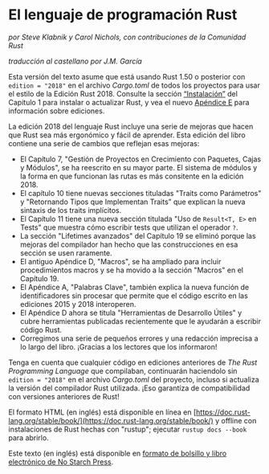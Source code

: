 # El lenguaje de programación Rust

*por Steve Klabnik y Carol Nichols, con contribuciones de la Comunidad Rust*

*traducción al castellano por J.M. García*

Esta versión del texto asume que está usando Rust 1.50 o posterior con
`edition = "2018"` en el archivo *Cargo.toml* de todos los proyectos para usar el estilo
de la Edición Rust 2018. Consulte la sección [“Instalación”][instalar]<!-- ignore -->
del Capitulo 1 para instalar o actualizar Rust, y vea el nuevo [Apéndice E][ediciones]<!-- ignore --> para información sobre ediciones.

La edición 2018 del lenguaje Rust incluye una serie de mejoras que
hacen que Rust sea más ergonómico y fácil de aprender. Esta edición del libro
contiene una serie de cambios que reflejan esas mejoras:

- El Capítulo 7, "Gestión de Proyectos en Crecimiento con Paquetes, Cajas y Módulos",
  se ha reescrito en su mayor parte. El sistema de módulos y la forma en que funcionan las rutas es
  más consitente en la edición 2018.
- El capítulo 10 tiene nuevas secciones tituladas "Traits como Parámetros" y "Retornando
  Tipos que Implementan Traits” que explican la nueva sintaxis de los traits implícitos.
- El Capítulo 11 tiene una nueva sección titulada "Uso de `Result<T, E>` en Tests" que
  muestra cómo escribir tests que utilizan el operador `?`.
- La sección "Lifetimes avanzados" del Capítulo 19 se eliminó porque las mejoras
  del compilador han hecho que las construcciones en esa sección se usen raramente.
- El antiguo Apéndice D, "Macros", se ha ampliado para incluir procedimientos
  macros y se ha movido a la sección "Macros" en el Capítulo 19.
- El Apéndice A, "Palabras Clave", también explica la nueva función de identificadores sin procesar que
  permite que el código escrito en las ediciones 2015 y 2018 interoperen.
- El Apéndice D ahora se titula "Herramientas de Desarrollo Útiles" y cubre
  herramientas publicadas recientemente que le ayudarán a escribir código Rust.
- Corregimos una serie de pequeños errores y una redacción imprecisa a lo largo del libro.
  ¡Gracias a los lectores que los informaron!

Tenga en cuenta que cualquier código en ediciones anteriores de *The Rust Programming Language*
que compilaban, continuarán haciendolo sin `edition = "2018"` en el archivo
*Cargo.toml* del proyecto, incluso si actualiza la versión del compilador Rust
utilizada. ¡Eso garantíza de compatibilidad con versiones anteriores de Rust!

El formato HTML (en inglés) está disponible en línea en
[https://doc.rust-lang.org/stable/book/](https://doc.rust-lang.org/stable/book/)
y offline con instalaciones de Rust hechas con "rustup"; ejecutar `rustup docs
--book` para abrirlo.

Este texto (en inglés) está disponible en [formato de bolsillo y libro electrónico de No Starch
Press][nsprust].



[instalar]: ch01-01-installation.html
[ediciones]: appendix-05-editions.html
[nsprust]: https://nostarch.com/rust

